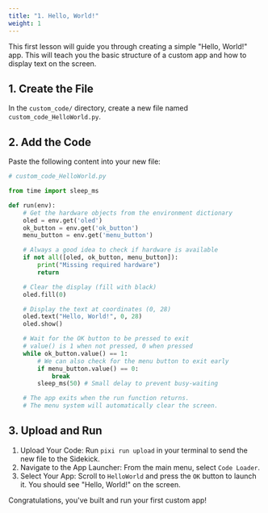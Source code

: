 ```yaml
---
title: "1. Hello, World!"
weight: 1
---
```


This first lesson will guide you through creating a simple "Hello, World!" app. This will teach you the basic structure of a custom app and how to display text on the screen.

## 1. Create the File

In the `custom_code/` directory, create a new file named `custom_code_HelloWorld.py`.

## 2. Add the Code

Paste the following content into your new file:

```python
# custom_code_HelloWorld.py

from time import sleep_ms

def run(env):
    # Get the hardware objects from the environment dictionary
    oled = env.get('oled')
    ok_button = env.get('ok_button')
    menu_button = env.get('menu_button')

    # Always a good idea to check if hardware is available
    if not all([oled, ok_button, menu_button]):
        print("Missing required hardware")
        return

    # Clear the display (fill with black)
    oled.fill(0)

    # Display the text at coordinates (0, 28)
    oled.text("Hello, World!", 0, 28)
    oled.show()

    # Wait for the OK button to be pressed to exit
    # value() is 1 when not pressed, 0 when pressed
    while ok_button.value() == 1:
        # We can also check for the menu button to exit early
        if menu_button.value() == 0:
            break
        sleep_ms(50) # Small delay to prevent busy-waiting

    # The app exits when the run function returns.
    # The menu system will automatically clear the screen.
```
## 3. Upload and Run 
1. Upload Your Code: Run `pixi run upload` in your terminal to send the new file to the Sidekick.
2. Navigate to the App Launcher: From the main menu, select `Code Loader`.
3. Select Your App: Scroll to `HelloWorld` and press the `OK` button to launch it. You should see "Hello, World!" on the screen.

Congratulations, you've built and run your first custom app!